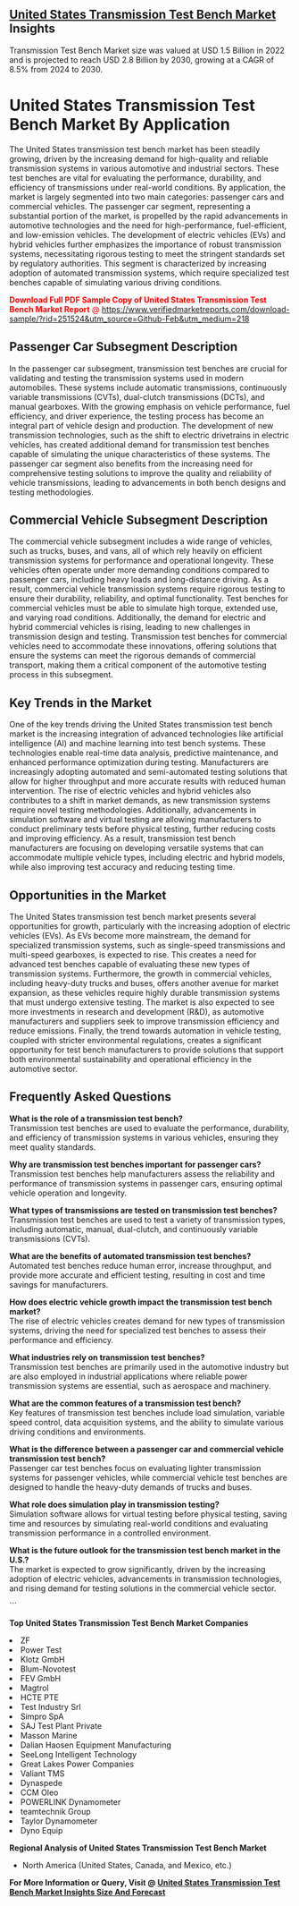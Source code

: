<h2><a href="https://www.verifiedmarketreports.com/download-sample/?rid=251524&amp;utm_source=Github-Feb&amp;utm_medium=218" target="_blank">United States Transmission Test Bench Market</a> Insights</h2><p>Transmission Test Bench Market size was valued at USD 1.5 Billion in 2022 and is projected to reach USD 2.8 Billion by 2030, growing at a CAGR of 8.5% from 2024 to 2030.</p><p> <h1>United States Transmission Test Bench Market By Application</h1> <p>The United States transmission test bench market has been steadily growing, driven by the increasing demand for high-quality and reliable transmission systems in various automotive and industrial sectors. These test benches are vital for evaluating the performance, durability, and efficiency of transmissions under real-world conditions. By application, the market is largely segmented into two main categories: passenger cars and commercial vehicles. The passenger car segment, representing a substantial portion of the market, is propelled by the rapid advancements in automotive technologies and the need for high-performance, fuel-efficient, and low-emission vehicles. The development of electric vehicles (EVs) and hybrid vehicles further emphasizes the importance of robust transmission systems, necessitating rigorous testing to meet the stringent standards set by regulatory authorities. This segment is characterized by increasing adoption of automated transmission systems, which require specialized test benches capable of simulating various driving conditions. <p><span class=""><span style="color: #ff0000;"><strong>Download Full PDF Sample Copy of United States Transmission Test Bench Market Report</strong> @ </span><a href="https://www.verifiedmarketreports.com/download-sample/?rid=251524&amp;utm_source=Github-Feb&amp;utm_medium=218" target="_blank">https://www.verifiedmarketreports.com/download-sample/?rid=251524&amp;utm_source=Github-Feb&amp;utm_medium=218</a></span></p></p> <h2>Passenger Car Subsegment Description</h2> <p>In the passenger car subsegment, transmission test benches are crucial for validating and testing the transmission systems used in modern automobiles. These systems include automatic transmissions, continuously variable transmissions (CVTs), dual-clutch transmissions (DCTs), and manual gearboxes. With the growing emphasis on vehicle performance, fuel efficiency, and driver experience, the testing process has become an integral part of vehicle design and production. The development of new transmission technologies, such as the shift to electric drivetrains in electric vehicles, has created additional demand for transmission test benches capable of simulating the unique characteristics of these systems. The passenger car segment also benefits from the increasing need for comprehensive testing solutions to improve the quality and reliability of vehicle transmissions, leading to advancements in both bench designs and testing methodologies.</p> <h2>Commercial Vehicle Subsegment Description</h2> <p>The commercial vehicle subsegment includes a wide range of vehicles, such as trucks, buses, and vans, all of which rely heavily on efficient transmission systems for performance and operational longevity. These vehicles often operate under more demanding conditions compared to passenger cars, including heavy loads and long-distance driving. As a result, commercial vehicle transmission systems require rigorous testing to ensure their durability, reliability, and optimal functionality. Test benches for commercial vehicles must be able to simulate high torque, extended use, and varying road conditions. Additionally, the demand for electric and hybrid commercial vehicles is rising, leading to new challenges in transmission design and testing. Transmission test benches for commercial vehicles need to accommodate these innovations, offering solutions that ensure the systems can meet the rigorous demands of commercial transport, making them a critical component of the automotive testing process in this subsegment.</p> <h2>Key Trends in the Market</h2> <p>One of the key trends driving the United States transmission test bench market is the increasing integration of advanced technologies like artificial intelligence (AI) and machine learning into test bench systems. These technologies enable real-time data analysis, predictive maintenance, and enhanced performance optimization during testing. Manufacturers are increasingly adopting automated and semi-automated testing solutions that allow for higher throughput and more accurate results with reduced human intervention. The rise of electric vehicles and hybrid vehicles also contributes to a shift in market demands, as new transmission systems require novel testing methodologies. Additionally, advancements in simulation software and virtual testing are allowing manufacturers to conduct preliminary tests before physical testing, further reducing costs and improving efficiency. As a result, transmission test bench manufacturers are focusing on developing versatile systems that can accommodate multiple vehicle types, including electric and hybrid models, while also improving test accuracy and reducing testing time.</p> <h2>Opportunities in the Market</h2> <p>The United States transmission test bench market presents several opportunities for growth, particularly with the increasing adoption of electric vehicles (EVs). As EVs become more mainstream, the demand for specialized transmission systems, such as single-speed transmissions and multi-speed gearboxes, is expected to rise. This creates a need for advanced test benches capable of evaluating these new types of transmission systems. Furthermore, the growth in commercial vehicles, including heavy-duty trucks and buses, offers another avenue for market expansion, as these vehicles require highly durable transmission systems that must undergo extensive testing. The market is also expected to see more investments in research and development (R&D), as automotive manufacturers and suppliers seek to improve transmission efficiency and reduce emissions. Finally, the trend towards automation in vehicle testing, coupled with stricter environmental regulations, creates a significant opportunity for test bench manufacturers to provide solutions that support both environmental sustainability and operational efficiency in the automotive sector.</p> <h2>Frequently Asked Questions</h2> <p><strong>What is the role of a transmission test bench?</strong><br>Transmission test benches are used to evaluate the performance, durability, and efficiency of transmission systems in various vehicles, ensuring they meet quality standards.</p> <p><strong>Why are transmission test benches important for passenger cars?</strong><br>Transmission test benches help manufacturers assess the reliability and performance of transmission systems in passenger cars, ensuring optimal vehicle operation and longevity.</p> <p><strong>What types of transmissions are tested on transmission test benches?</strong><br>Transmission test benches are used to test a variety of transmission types, including automatic, manual, dual-clutch, and continuously variable transmissions (CVTs).</p> <p><strong>What are the benefits of automated transmission test benches?</strong><br>Automated test benches reduce human error, increase throughput, and provide more accurate and efficient testing, resulting in cost and time savings for manufacturers.</p> <p><strong>How does electric vehicle growth impact the transmission test bench market?</strong><br>The rise of electric vehicles creates demand for new types of transmission systems, driving the need for specialized test benches to assess their performance and efficiency.</p> <p><strong>What industries rely on transmission test benches?</strong><br>Transmission test benches are primarily used in the automotive industry but are also employed in industrial applications where reliable power transmission systems are essential, such as aerospace and machinery.</p> <p><strong>What are the common features of a transmission test bench?</strong><br>Key features of transmission test benches include load simulation, variable speed control, data acquisition systems, and the ability to simulate various driving conditions and environments.</p> <p><strong>What is the difference between a passenger car and commercial vehicle transmission test bench?</strong><br>Passenger car test benches focus on evaluating lighter transmission systems for passenger vehicles, while commercial vehicle test benches are designed to handle the heavy-duty demands of trucks and buses.</p> <p><strong>What role does simulation play in transmission testing?</strong><br>Simulation software allows for virtual testing before physical testing, saving time and resources by simulating real-world conditions and evaluating transmission performance in a controlled environment.</p> <p><strong>What is the future outlook for the transmission test bench market in the U.S.?</strong><br>The market is expected to grow significantly, driven by the increasing adoption of electric vehicles, advancements in transmission technologies, and rising demand for testing solutions in the commercial vehicle sector.</p> ```</p><p><strong>Top United States Transmission Test Bench Market Companies</strong></p><div data-test-id=""><p><li>ZF</li><li> Power Test</li><li> Klotz GmbH</li><li> Blum-Novotest</li><li> FEV GmbH</li><li> Magtrol</li><li> HCTE PTE</li><li> Test Industry Srl</li><li> Simpro SpA</li><li> SAJ Test Plant Private</li><li> Masson Marine</li><li> Dalian Haosen Equipment Manufacturing</li><li> SeeLong Intelligent Technology</li><li> Great Lakes Power Companies</li><li> Valiant TMS</li><li> Dynaspede</li><li> CCM Oleo</li><li> POWERLINK Dynamometer</li><li> teamtechnik Group</li><li> Taylor Dynamometer</li><li> Dyno Equip</li></p><div><strong>Regional Analysis of&nbsp;United States Transmission Test Bench Market</strong></div><ul><li dir="ltr"><p dir="ltr">North America&nbsp;(United States, Canada, and Mexico, etc.)</p></li></ul><p><strong>For More Information or Query, Visit @&nbsp;</strong><strong><a href="https://www.verifiedmarketreports.com/product/transmission-test-bench-market/?utm_source=Github-Feb&amp;utm_medium=218" target="_blank">United States Transmission Test Bench Market Insights Size And Forecast</a></strong></p></div>
